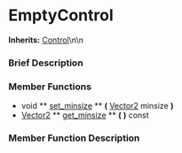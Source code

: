 #  EmptyControl  
**Inherits:** [Control](class_control)\\n\\n
###  Brief Description  


###  Member Functions 
  * void  ** [set_minsize](#set_minsize) **  **(** [Vector2](class_vector2) minsize  **)**
  * [Vector2](class_vector2)  ** [get_minsize](#get_minsize) **  **(** **)** const

###  Member Function Description  
